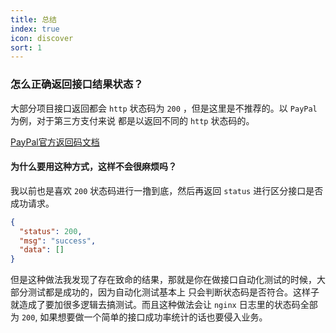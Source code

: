 ```yaml
---
title: 总结
index: true
icon: discover
sort: 1
---
```


### 怎么正确返回接口结果状态？
大部分项目接口返回都会 `http` 状态码为 `200` ，但是这里是不推荐的。以 `PayPal` 为例，对于第三方支付来说
都是以返回不同的 `http` 状态码的。

[PayPal官方返回码文档](https://developer.paypal.com/api/rest/responses/)

#### 为什么要用这种方式，这样不会很麻烦吗？
我以前也是喜欢 `200` 状态码进行一撸到底，然后再返回 `status` 进行区分接口是否成功请求。
```json
{
  "status": 200,
  "msg": "success",
  "data": []
}
```
但是这种做法我发现了存在致命的结果，那就是你在做接口自动化测试的时候，大部分测试都是成功的，因为自动化测试基本上
只会判断状态码是否符合。这样子就造成了要加很多逻辑去搞测试。而且这种做法会让 `nginx` 日志里的状态码全部为 `200`,
如果想要做一个简单的接口成功率统计的话也要侵入业务。

